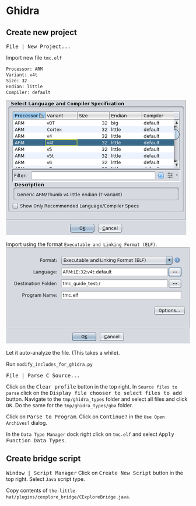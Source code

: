 # Ghidra

## Create new project
<kbd>File | New Project...</kbd>

Import new file
`tmc.elf`
```
Processor: ARM
Variant: v4t
Size: 32
Endian: little
Compiler: default
```
![Select Language and Compiler Specification dialog](img/language.png)

Import using the format `Executable and Linking Format (ELF)`.
![Import dialog](img/import.png)

Let it auto-analyze the file. (This takes a while).


Run `modify_includes_for_ghidra.py`

<kbd>File | Parse C Source...</kbd>

Click on the <kbd>Clear profile</kbd> button in the top right.
In `Source files to parse` click on the <kbd>Display file chooser to select files to add</kbd> button. Navigate to the `tmp/ghidra_types` folder and select all files and click <kbd>OK</kbd>. Do the same for the `tmp/ghidra_types/gba` folder.

Click on <kbd>Parse to Program</kbd>.
Click on <kbd>Continue?</kbd> in the `Use Open Archives?` dialog.

In the `Data Type Manager` dock right click on `tmc.elf` and select <kbd>Apply Function Data Types</kbd>.

## Create bridge script
<kbd>Window | Script Manager</kbd>
Click on <kbd>Create New Script</kbd> button in the top right.
Select `Java` script type.

Copy contents of `the-little-hat/plugins/cexplore_bridge/CExploreBridge.java`.

